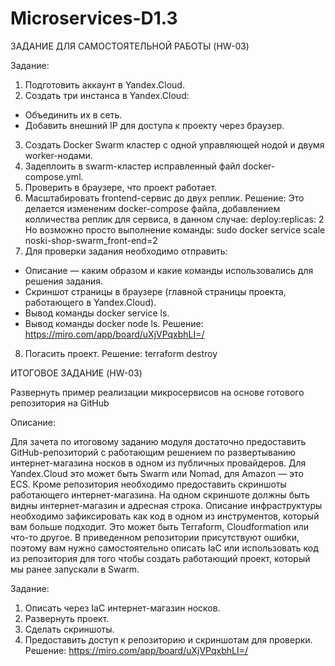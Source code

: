 # Microservices-D1.3

ЗАДАНИЕ ДЛЯ САМОСТОЯТЕЛЬНОЙ РАБОТЫ (HW-03)


Задание:
1. Подготовить аккаунт в Yandex.Cloud.
2. Создать три инстанса в Yandex.Cloud:
  - Объединить их в сеть.
  - Добавить внешний IP для доступа к проекту через браузер.
3. Создать Docker Swarm кластер с одной управляющей нодой и двумя worker-нодами.
4. Задеплоить в swarm-кластер исправленный файл docker-compose.yml.
5. Проверить в браузере, что проект работает.
6. Масштабировать frontend-сервис до двух реплик.
Решение: Это делается измененим docker-compose файла, добавлением колличества реплик для сервиса, в данном случае: deploy:replicas: 2
Но возможно просто выполнение команды: sudo docker service scale noski-shop-swarm_front-end=2
7. Для проверки задания необходимо отправить:
  - Описание — каким образом и какие команды использовались для решения задания.
  - Скриншот страницы в браузере (главной страницы проекта, работающего в Yandex.Cloud).
  - Вывод команды docker service ls.
  - Вывод команды docker node ls.
Решение: https://miro.com/app/board/uXjVPqxbhLI=/
8. Погасить проект.
Решение: terraform destroy


ИТОГОВОЕ ЗАДАНИЕ (HW-03)

Развернуть пример реализации микросервисов на основе готового репозитория на GitHub

Описание:

Для зачета по итоговому заданию модуля достаточно предоставить GitHub-репозиторий с работающим решением по развертыванию интернет-магазина носков в одном из публичных провайдеров. Для Yandex.Сloud это может быть Swarm или Nomad, для Amazon — это ECS.
Кроме репозитория необходимо предоставить скриншоты работающего интернет-магазина. На одном скриншоте должны быть видны интернет-магазин и адресная строка.
Описание инфраструктуры необходимо зафиксировать как код в одном из инструментов, который вам больше подходит. Это может быть Terraform, Cloudformation или что-то другое.
В приведенном репозитории присутствуют ошибки, поэтому вам нужно самостоятельно описать IaC или использовать код из репозитория для того чтобы создать работающий проект, который мы ранее запускали в Swarm.

Задание:

1. Описать через IaC интернет-магазин носков.
2. Развернуть проект.
3. Сделать скриншоты.
4. Предоставить доступ к репозиторию и скриншотам для проверки.
Решение: https://miro.com/app/board/uXjVPqxbhLI=/